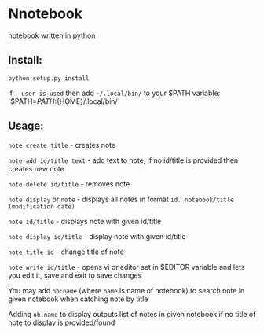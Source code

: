 # Nnotebook
notebook written in python
## Install:

`python setup.py install`

if `--user is used` then add `~/.local/bin/` to your $PATH variable:
`$PATH=${PATH}:${HOME}/.local/bin/`

## Usage:

`note create title` - creates note

`note add id/title text` - add text to note, if no id/title is provided then creates new note

`note delete id/title` - removes note

`note display` or `note` - displays all notes in format `id. notebook/title (modification date)`

`note id/title` - displays note with given id/title

`note display id/title` - display note with given id/title

`note title id` - change title of note

`note write id/title` - opens vi or editor set in $EDITOR variable and lets you edit it, save and exit to save changes

You may add `nb:name` (where `name` is name of notebook) to search note in given notebook when catching note by title

Adding `nb:name` to display outputs list of notes in given notebook if no title of note to display is provided/found
